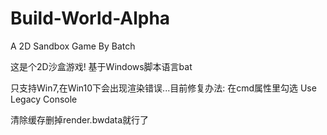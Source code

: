 # Build-World-Alpha

A 2D  Sandbox Game By Batch

这是个2D沙盒游戏! 基于Windows脚本语言bat

只支持Win7,在Win10下会出现渲染错误...目前修复办法: 在cmd属性里勾选 Use Legacy Console

清除缓存删掉render.bwdata就行了
